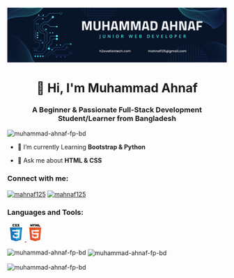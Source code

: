 ![logo](https://github.com/Muhammad-Ahnaf-FP-BD/Muhammad-Ahnaf-FP-BD/blob/main/Profile%20Banner.png)
<h1 align="center">👋 Hi, I'm Muhammad Ahnaf</h1>
<h3 align="center">A Beginner & Passionate Full-Stack Development Student/Learner from Bangladesh</h3>

<p align="left"> <img src="https://komarev.com/ghpvc/?username=muhammad-ahnaf-fp-bd&label=Profile%20views&color=0e75b6&style=flat" alt="muhammad-ahnaf-fp-bd" /> </p>

- 🌱 I’m currently Learning **Bootstrap & Python**

- 💬 Ask me about **HTML & CSS**

<h3 align="left">Connect with me:</h3>
<p align="left">
<a href="https://linkedin.com/in/mahnaf125" target="blank"><img align="center" src="https://raw.githubusercontent.com/rahuldkjain/github-profile-readme-generator/master/src/images/icons/Social/linked-in-alt.svg" alt="mahnaf125" height="30" width="40" /></a>
<a href="https://fb.com/mahnaf125" target="blank"><img align="center" src="https://raw.githubusercontent.com/rahuldkjain/github-profile-readme-generator/master/src/images/icons/Social/facebook.svg" alt="mahnaf125" height="30" width="40" /></a>
</p>

<h3 align="left">Languages and Tools:</h3>
<p align="left"> <a href="https://www.w3schools.com/css/" target="_blank" rel="noreferrer"> <img src="https://raw.githubusercontent.com/devicons/devicon/master/icons/css3/css3-original-wordmark.svg" alt="css3" width="40" height="40"/> </a> <a href="https://www.w3.org/html/" target="_blank" rel="noreferrer"> <img src="https://raw.githubusercontent.com/devicons/devicon/master/icons/html5/html5-original-wordmark.svg" alt="html5" width="40" height="40"/> </a> </p>

<p><img align="left" src="https://github-readme-stats.vercel.app/api/top-langs?username=muhammad-ahnaf-fp-bd&show_icons=true&locale=en&layout=compact" alt="muhammad-ahnaf-fp-bd" /></p>

<p>&nbsp;<img align="center" src="https://github-readme-stats.vercel.app/api?username=muhammad-ahnaf-fp-bd&show_icons=true&locale=en" alt="muhammad-ahnaf-fp-bd" /></p>

<p><img align="center" src="https://github-readme-streak-stats.herokuapp.com/?user=muhammad-ahnaf-fp-bd&" alt="muhammad-ahnaf-fp-bd" /></p>
